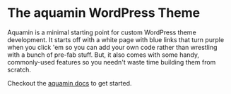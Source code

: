 # The aquamin WordPress Theme

Aquamin is a minimal starting point for custom WordPress theme development. It starts off with a white page with blue links that turn purple when you click 'em so you can add your own code rather than wrestling with a bunch of pre-fab stuff. But, it also comes with some handy, commonly-used features so you needn't waste time building them from scratch.

Checkout the [aquamin docs](https://tcmulder.github.io/aquamin/) to get started.